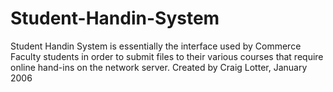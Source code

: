 Student-Handin-System
=====================

Student Handin System is essentially the interface used by Commerce Faculty students in order to submit files to their various courses that require online hand-ins on the network server. Created by Craig Lotter, January 2006
